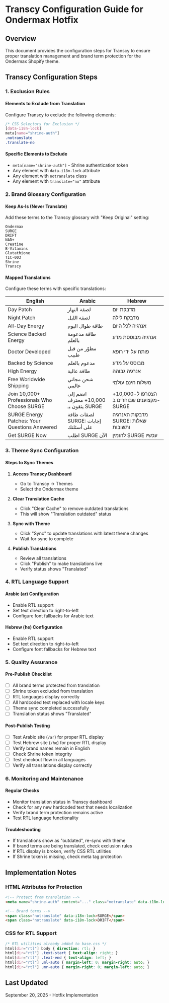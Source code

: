 # Transcy Configuration Guide for Ondermax Hotfix

## Overview
This document provides the configuration steps for Transcy to ensure proper translation management and brand term protection for the Ondermax Shopify theme.

## Transcy Configuration Steps

### 1. Exclusion Rules

#### Elements to Exclude from Translation
Configure Transcy to exclude the following elements:

```css
/* CSS Selectors for Exclusion */
[data-i18n-lock]
meta[name="shrine-auth"]
.notranslate
.translate-no
```

#### Specific Elements to Exclude
- `meta[name="shrine-auth"]` - Shrine authentication token
- Any element with `data-i18n-lock` attribute
- Any element with `notranslate` class
- Any element with `translate="no"` attribute

### 2. Brand Glossary Configuration

#### Keep As-Is (Never Translate)
Add these terms to the Transcy glossary with "Keep Original" setting:

```
Ondermax
SURGE
DRIFT
NAD+
Creatine
B-Vitamins
Glutathione
TIC-003
Shrine
Transcy
```

#### Mapped Translations
Configure these terms with specific translations:

| English | Arabic | Hebrew |
|---------|--------|--------|
| Day Patch | لصقة النهار | מדבקת יום |
| Night Patch | لصقة الليل | מדבקת לילה |
| All-Day Energy | طاقة طوال اليوم | אנרגיה לכל היום |
| Science Backed Energy | طاقة مدعومة بالعلم | אנרגיה מבוססת מדע |
| Doctor Developed | مطوّر من قبل طبيب | פותח על ידי רופא |
| Backed by Science | مدعوم بالعلم | מבוסס על מדע |
| High Energy | طاقة عالية | אנרגיה גבוהה |
| Free Worldwide Shipping | شحن مجاني عالمي | משלוח חינם עולמי |
| Join 10,000+ Professionals Who Choose SURGE | انضم إلى 10,000+ محترف يثقون بـ SURGE | הצטרפו ל-10,000+ מקצוענים שבוחרים ב-SURGE |
| SURGE Energy Patches: Your Questions Answered | لصقات طاقة SURGE: إجابات على أسئلتك | מדבקות האנרגיה SURGE: שאלות ותשובות |
| Get SURGE Now | اطلب SURGE الآن | להזמין SURGE עכשיו |

### 3. Theme Sync Configuration

#### Steps to Sync Themes
1. **Access Transcy Dashboard**
   - Go to Transcy → Themes
   - Select the Ondermax theme

2. **Clear Translation Cache**
   - Click "Clear Cache" to remove outdated translations
   - This will show "Translation outdated" status

3. **Sync with Theme**
   - Click "Sync" to update translations with latest theme changes
   - Wait for sync to complete

4. **Publish Translations**
   - Review all translations
   - Click "Publish" to make translations live
   - Verify status shows "Translated"

### 4. RTL Language Support

#### Arabic (ar) Configuration
- Enable RTL support
- Set text direction to right-to-left
- Configure font fallbacks for Arabic text

#### Hebrew (he) Configuration
- Enable RTL support
- Set text direction to right-to-left
- Configure font fallbacks for Hebrew text

### 5. Quality Assurance

#### Pre-Publish Checklist
- [ ] All brand terms protected from translation
- [ ] Shrine token excluded from translation
- [ ] RTL languages display correctly
- [ ] All hardcoded text replaced with locale keys
- [ ] Theme sync completed successfully
- [ ] Translation status shows "Translated"

#### Post-Publish Testing
- [ ] Test Arabic site (`/ar`) for proper RTL display
- [ ] Test Hebrew site (`/he`) for proper RTL display
- [ ] Verify brand names remain in English
- [ ] Check Shrine token integrity
- [ ] Test checkout flow in all languages
- [ ] Verify all translations display correctly

### 6. Monitoring and Maintenance

#### Regular Checks
- Monitor translation status in Transcy dashboard
- Check for any new hardcoded text that needs localization
- Verify brand term protection remains active
- Test RTL language functionality

#### Troubleshooting
- If translations show as "outdated", re-sync with theme
- If brand terms are being translated, check exclusion rules
- If RTL display is broken, verify CSS RTL utilities
- If Shrine token is missing, check meta tag protection

## Implementation Notes

### HTML Attributes for Protection
```html
<!-- Protect from translation -->
<meta name="shrine-auth" content="..." class="notranslate" data-i18n-lock translate="no">

<!-- Brand terms -->
<span class="notranslate" data-i18n-lock>SURGE</span>
<span class="notranslate" data-i18n-lock>DRIFT</span>
```

### CSS for RTL Support
```css
/* RTL utilities already added to base.css */
html[dir="rtl"] body { direction: rtl; }
html[dir="rtl"] .text-start { text-align: right; }
html[dir="rtl"] .text-end { text-align: left; }
html[dir="rtl"] .ml-auto { margin-left: 0; margin-right: auto; }
html[dir="rtl"] .mr-auto { margin-right: 0; margin-left: auto; }
```

## Last Updated
September 20, 2025 - Hotfix Implementation
